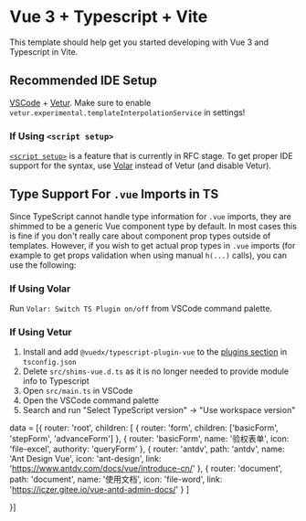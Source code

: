 # Vue 3 + Typescript + Vite

This template should help get you started developing with Vue 3 and Typescript in Vite.

## Recommended IDE Setup

[VSCode](https://code.visualstudio.com/) + [Vetur](https://marketplace.visualstudio.com/items?itemName=octref.vetur). Make sure to enable `vetur.experimental.templateInterpolationService` in settings!

### If Using `<script setup>`

[`<script setup>`](https://github.com/vuejs/rfcs/pull/227) is a feature that is currently in RFC stage. To get proper IDE support for the syntax, use [Volar](https://marketplace.visualstudio.com/items?itemName=johnsoncodehk.volar) instead of Vetur (and disable Vetur).

## Type Support For `.vue` Imports in TS

Since TypeScript cannot handle type information for `.vue` imports, they are shimmed to be a generic Vue component type by default. In most cases this is fine if you don't really care about component prop types outside of templates. However, if you wish to get actual prop types in `.vue` imports (for example to get props validation when using manual `h(...)` calls), you can use the following:

### If Using Volar

Run `Volar: Switch TS Plugin on/off` from VSCode command palette.

### If Using Vetur

1. Install and add `@vuedx/typescript-plugin-vue` to the [plugins section](https://www.typescriptlang.org/tsconfig#plugins) in `tsconfig.json`
2. Delete `src/shims-vue.d.ts` as it is no longer needed to provide module info to Typescript
3. Open `src/main.ts` in VSCode
4. Open the VSCode command palette
5. Search and run "Select TypeScript version" -> "Use workspace version"

data = [{
router: 'root',
children: [
{
router: 'form',
children: ['basicForm', 'stepForm', 'advanceForm']
},
{
router: 'basicForm',
name: '验权表单',
icon: 'file-excel',
authority: 'queryForm'
},
{
router: 'antdv',
path: 'antdv',
name: 'Ant Design Vue',
icon: 'ant-design',
link: 'https://www.antdv.com/docs/vue/introduce-cn/'
},
{
router: 'document',
path: 'document',
name: '使用文档',
icon: 'file-word',
link: 'https://iczer.gitee.io/vue-antd-admin-docs/'
}
]

}]
